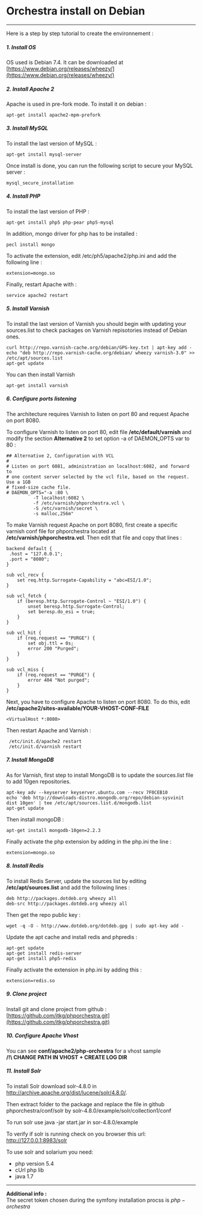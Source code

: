 # Orchestra install on Debian #
----------

Here is a step by step tutorial to create the environnement :

##### 1. Install OS
OS used is Debian 7.4. It can be downloaded at  [https://www.debian.org/releases/wheezy/](https://www.debian.org/releases/wheezy/)

##### 2. Install Apache 2
Apache is used in pre-fork mode. To install it on debian :  

    apt-get install apache2-mpm-prefork

##### 3. Install MySQL
To install the last version of MySQL :

    apt-get install mysql-server
Once install is done, you can run the following script to secure your MySQL server :

    mysql_secure_installation

##### 4. Install PHP
To install the last version of PHP :

    apt-get install php5 php-pear php5-mysql

In addition, mongo driver for php has to be installed :

    pecl install mongo

To activate the extension, edit /etc/ph5/apache2/php.ini and add the following line :

    extension=mongo.so

Finally, restart Apache with :

    service apache2 restart


##### 5. Install Varnish
To install the last version of Varnish you should begin with updating your sources.list to check packages on Varnish repisotories instead of Debian ones.

    curl http://repo.varnish-cache.org/debian/GPG-key.txt | apt-key add -
	echo "deb http://repo.varnish-cache.org/debian/ wheezy varnish-3.0" >> /etc/apt/sources.list
    apt-get update

You can then install Varnish

    apt-get install varnish

##### 6. Configure ports listening
The architecture requires Varnish to listen on port 80 and request Apache on port 8080.

To configure Varnish to listen on port 80, edit file **/etc/default/varnish** and modify the section **Alternative 2** to set option -a of DAEMON_OPTS var to 80 :

    ## Alternative 2, Configuration with VCL
    #
    # Listen on port 6081, administration on localhost:6082, and forward to
    # one content server selected by the vcl file, based on the request.  Use a 1GB
    # fixed-size cache file.
    # DAEMON_OPTS="-a :80 \
              -T localhost:6082 \
              -f /etc/varnish/phporchestra.vcl \
              -S /etc/varnish/secret \
              -s malloc,256m"

To make Varnish request Apache on port 8080, first create a specific varnish conf file for phporchestra located at **/etc/varnish/phporchestra.vcl**. Then edit that file and copy that lines :

    backend default {
     .host = "127.0.0.1";
     .port = "8080";
    }

    sub vcl_recv {
        set req.http.Surrogate-Capability = "abc=ESI/1.0";
    }

    sub vcl_fetch {
        if (beresp.http.Surrogate-Control ~ "ESI/1.0") {
            unset beresp.http.Surrogate-Control;
            set beresp.do_esi = true;
        }
    }

    sub vcl_hit {
        if (req.request == "PURGE") {
            set obj.ttl = 0s;
            error 200 "Purged";
        }
    }

    sub vcl_miss {
        if (req.request == "PURGE") {
            error 404 "Not purged";
        }
    }


Next, you have to configure Apache to listen on port 8080. To do this, edit **/etc/apache2/sites-available/YOUR-VHOST-CONF-FILE**

    <VirtualHost *:8080>

Then restart Apache and Varnish :

     /etc/init.d/apache2 restart
     /etc/init.d/varnish restart

##### 7. Install MongoDB
As for Varnish, first step to install MongoDB is to update the sources.list file to add 10gen repositories.

    apt-key adv --keyserver keyserver.ubuntu.com --recv 7F0CEB10
    echo 'deb http://downloads-distro.mongodb.org/repo/debian-sysvinit dist 10gen' | tee /etc/apt/sources.list.d/mongodb.list
    apt-get update

Then install mongoDB :

    apt-get install mongodb-10gen=2.2.3

Finally activate the php extension by adding in the php.ini the line :

	extension=mongo.so

##### 8. Install Redis
To install Redis Server, update the sources list by editing **/etc/apt/sources.list** and add the following lines :
	
	deb http://packages.dotdeb.org wheezy all
	deb-src http://packages.dotdeb.org wheezy all

Then get the repo public key :

	wget -q -O - http://www.dotdeb.org/dotdeb.gpg | sudo apt-key add -

Update the apt cache and install redis and phpredis :

	apt-get update
    apt-get install redis-server
	apt-get install php5-redis

Finally activate the extension in php.ini by adding this :

	extension=redis.so

##### 9. Clone project
Install git and clone project from github : [https://github.com/itkg/phporchestra.git](https://github.com/itkg/phporchestra.git)

##### 10. Configure Apache Vhost
You can see **conf/apache2/php-orchestra** for a vhost sample  
**/!\ CHANGE PATH IN VHOST + CREATE LOG DIR**

##### 11. Install Solr

To install Solr download solr-4.8.0 in http://archive.apache.org/dist/lucene/solr/4.8.0/.

Then extract folder to the package and replace the file in github phporchestra/conf/solr by solr-4.8.0/example/solr/collection1/conf

To run solr use java -jar start.jar in sor-4.8.0/example

To verify if solr is running check on you browser this url: http://127.0.0.1:8983/solr

To use solr and solarium you need:
* php version 5.4
* cUrl php lib
* java 1.7


----------   

**Additional info :**  
The secret token chosen during the symfony installation procss is $php-orchestra$
